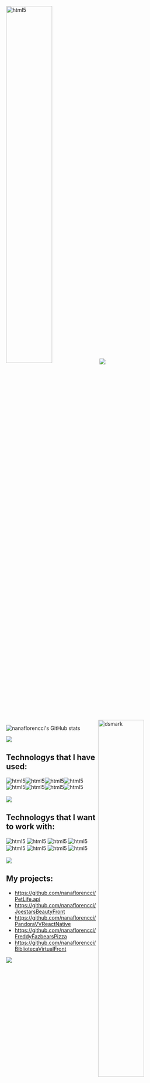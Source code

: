 <img align="center" alt="html5" height="50%" width="50%" src="https://cdn.dribbble.com/users/1396703/screenshots/3952983/pixel-goust-2.gif"/>

<img alt="dsmark" align="right"  height="50%" width="50%" src="https://cdn.dribbble.com/users/1396703/screenshots/3952983/pixel-goust-2.gif">

<img src="https://user-images.githubusercontent.com/73097560/115834477-dbab4500-a447-11eb-908a-139a6edaec5c.gif">

![nanaflorencci's GitHub stats](https://github-readme-stats.vercel.app/api?username=nanaflorencci&show_icons=true&theme=radical)

<img src="https://user-images.githubusercontent.com/73097560/115834477-dbab4500-a447-11eb-908a-139a6edaec5c.gif">

## Technologys that I have used:
<div style="display: inline_block">  
 <img align="center" alt="html5" src="https://img.shields.io/badge/HTML-239120?style=for-the-badge&logo=html5&logoColor=white"/><img align="center" alt="html5" src="https://img.shields.io/badge/PHP-777BB4?style=for-the-badge&logo=php&logoColor=white"/><img align="center" alt="html5" src="https://img.shields.io/badge/BackEnd-FF2D20?style=for-the-badge&logo=laravel&logoColor=white"/><img align="center" alt="html5" src="https://img.shields.io/badge/FrontEnd-563D7C?style=for-the-badge&logo=bootstrap&logoColor=white"/><img align="center" alt="html5" src="https://img.shields.io/badge/React_Native-20232A?style=for-the-badge&logo=react&logoColor=61DAFB"/><img align="center" alt="html5" src="https://img.shields.io/badge/Node.js-43853D?style=for-the-badge&logo=node.js&logoColor=white"/><img align="center" alt="html5" src="https://img.shields.io/badge/MySQL-00000F?style=for-the-badge&logo=mysql&logoColor=white"/><img align="center" alt="html5" src="https://img.shields.io/badge/TypeScript-007ACC?style=for-the-badge&logo=typescript&logoColor=white"/>
</div><br/>

<img src="https://user-images.githubusercontent.com/73097560/115834477-dbab4500-a447-11eb-908a-139a6edaec5c.gif">

## Technologys that I want to work with:
<div style="display: inline_block">  
 <img align="center" alt="html5" src="https://img.shields.io/badge/Python-3776AB?style=for-the-badge&logo=python&logoColor=white"/>
 <img align="center" alt="html5" src="https://img.shields.io/badge/JavaScript-00000F?style=for-the-badge&logo=javascript&logoColor=F7DF1E"/>
 <img align="center" alt="html5" src="https://img.shields.io/badge/Redux-593D88?style=for-the-badge&logo=redux&logoColor=white"/>
 <img align="center" alt="html5" src="https://img.shields.io/badge/Ruby-CC342D?style=for-the-badge&logo=ruby&logoColor=white"/>
 <img align="center" alt="html5" src="https://img.shields.io/badge/Lua-2C2D72?style=for-the-badge&logo=lua&logoColor=white"/>
 <img align="center" alt="html5" src="https://img.shields.io/badge/Spring-6DB33F?style=for-the-badge&logo=spring&logoColor=white"/>
 <img align="center" alt="html5" src="https://img.shields.io/badge/Java-FF2D20?style=for-the-badge&logo=openjdk&logoColor=white"/>
 <img align="center" alt="html5" src="https://img.shields.io/badge/Perl-39457E?style=for-the-badge&logo=perl&logoColor=white"/>
</div><br/>

<img src="https://user-images.githubusercontent.com/73097560/115834477-dbab4500-a447-11eb-908a-139a6edaec5c.gif">

## My projects:
- https://github.com/nanaflorencci/PetLife.api<br/>
- https://github.com/nanaflorencci/JoestarsBeautyFront<br/>
- https://github.com/nanaflorencci/PandoraVVReactNative<br/>
- https://github.com/nanaflorencci/FreddyFazbearsPizza<br/>
- https://github.com/nanaflorencci/BibliotecaVirtualFront<br/>

<img src="https://user-images.githubusercontent.com/73097560/115834477-dbab4500-a447-11eb-908a-139a6edaec5c.gif">
